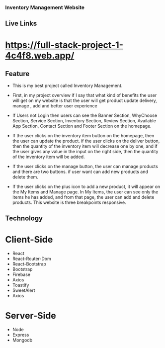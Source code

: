 ### Inventory Management Website

## Live Links
# https://full-stack-project-1-4c4f8.web.app/

## Feature
* This is my best project called Inventory Management.
* First, in my project overview if I say that what kind of benefits the user will get on my website is that the user will get product update delivery, manage , add and better user experience
* If Users not Login then users can see the Banner Section, WhyChoose Section, Service Section, Inventory Section, Review Section, Available App Section, Contact Section and Footer Section on the homepage.
* If the user clicks on the inventory item button on the homepage, then the user can update the product. if the user clicks on the deliver button, then the quantity of the inventory item will decrease one by one, and if the user gives any value in the input on the right side, then the quantity of the inventory item will be added.
* If the user clicks on the manage button, the user can manage products and there are two buttons. if user want can add new products and delete them.

* If the user clicks on the plus icon to add a new product, it will appear on the My Items and Manage page. In My Items, the user can see only the items he has added, and from that page, the user can add and delete products. This website is three breakpoints responsive.


## Technology
# Client-Side
* React
* React-Router-Dom
* React-Bootstrap
* Bootstrap
* Firebase
* Axios
* Toastify
* SweetAlert
* Axios

# Server-Side
* Node
* Express
* Mongodb
